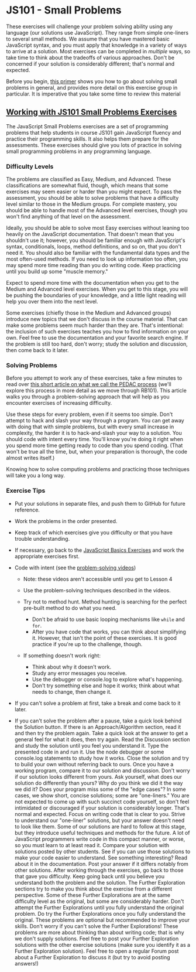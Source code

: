 # JS101 - Small Problems

These exercises will challenge your problem solving ability using any language (our solutions use JavaScript). They range from simple one-liners to several small methods. We assume that you have mastered basic JavaScript syntax, and you must apply that knowledge in a variety of ways to arrive at a solution. Most exercises can be completed in _multiple_ ways, so take time to think about the tradeoffs of various approaches. Don't be concerned if your solution is considerably different; that's normal and expected.

Before you begin, [this primer](https://launchschool.com/gists/0791ee5c) shows you how to go about solving small problems in general, and provides more detail on this exercise group in particular. It is imperative that you take some time to review this material

## [Working with JS101 Small Problems Exercises](https://launchschool.com/gists/0791ee5c)

The JavaScript Small Problems exercises are a set of programming problems that help students in course JS101 gain JavaScript fluency and practice their programming skills. It also helps them prepare for the assessments. These exercises should give you lots of practice in solving small programming problems in any programming language.

### Difficulty Levels

The problems are classified as Easy, Medium, and Advanced. These classifications are somewhat fluid, though, which means that some exercises may seem easier or harder than you might expect. To pass the assessment, you should be able to solve problems that have a difficulty level similar to those in the Medium groups. For complete mastery, you should be able to handle most of the Advanced level exercises, though you won't find anything of that level on the assessment.

Ideally, you should be able to solve most Easy exercises without leaning too heavily on the JavaScript documentation. That doesn't mean that you shouldn't use it; however, you should be familiar enough with JavaScript's syntax, conditionals, loops, method definitions, and so on, that you don't need it. You should also be familiar with the fundamental data types and the most often-used methods. If you need to look up information too often, you may spend more time reading than you do writing code. Keep practicing until you build up some "muscle memory."

Expect to spend more time with the documentation when you get to the Medium and Advanced level exercises. When you get to this stage, you will be pushing the boundaries of your knowledge, and a little light reading will help you over them into the next level.

Some exercises (chiefly those in the Medium and Advanced groups) introduce new topics that we don't discuss in the course material. That can make some problems seem much harder than they are. That's intentional: the inclusion of such exercises teaches you how to find information on your own. Feel free to use the documentation and your favorite search engine. If the problem is still too hard, don't worry; study the solution and discussion, then come back to it later.

### Solving Problems

Before you attempt to work any of these exercises, take a few minutes to read over [this short article on what we call the PEDAC process](https://medium.com/launch-school/solving-coding-problems-with-pedac-29141331f93f) (we'll explore this process in more detail as we move through RB101). This article walks you through a problem-solving approach that will help as you encounter exercises of increasing difficulty.

Use these steps for every problem, even if it seems too simple. Don't attempt to hack and slash your way through a program. You can get away with doing that with simple problems, but with every small increase in complexity, the harder it is to hack-and-slash your way to a solution. You should code with intent every time. You'll know you're doing it right when you spend more time getting ready to code than you spend coding. (That won't be true all the time, but, when your preparation is thorough, the code almost writes itself.)

Knowing how to solve computing problems and practicing those techniques will take you a long way.

### Exercise Tips

* Put your solutions in separate files, and push them to GitHub for future reference.
* Work the problems in the order presented.
* Keep track of which exercises give you difficulty or that you have trouble understanding.
* If necessary, go back to the [JavaScript Basics Exercises](https://launchschool.com/exercises?#js_basics) and work the appropriate exercises first.
* Code with intent (see the [problem-solving videos](https://launchschool.com/courses/804d1cae/home))
  * Note: these videos aren't accessible until you get to Lesson 4
  * Use the problem-solving techniques described in the videos.
  * Try not to method hunt. Method hunting is searching for the perfect pre-built method to do what you need.
      * Don't be afraid to use basic looping mechanisms like `while` and `for`.
      * After you have code that works, you can think about simplifying it. However, that isn't the point of these exercises. It is good practice if you're up to the challenge, though.

  * If something doesn't work right:
      * Think about why it doesn't work.
      * Study any error messages you receive.
      * Use the debugger or console.log to explore what's happening.
      * Don't try something else and hope it works; think about what needs to change, then change it.

* If you can't solve a problem at first, take a break and come back to it later.
* If you can't solve the problem after a pause, take a quick look behind the Solution button.
If there is an Approach/Algorithm section, read it and then try the problem again.
Take a quick look at the answer to get a general feel for what it does, then try again.
Read the Discussion section and study the solution until you feel you understand it.
Type the presented code in and run it. Use the node debugger or some console.log statements to study how it works.
Close the solution and try to build your own without referring back to ours.
Once you have a working program, compare it to our solution and discussion.
Don't worry if our solution looks different from yours.
Ask yourself, what does our solution do differently than yours?
Why do you think we did it the way we did it?
Does your program miss some of the "edge cases"?
In some cases, we show short, concise solutions; some are "one-liners." You are not expected to come up with such succinct code yourself, so don't feel intimidated or discouraged if your solution is considerably longer. That's normal and expected.
Focus on writing code that is clear to you.
Strive to understand our "one-liner" solutions, but your answer doesn't need to look like them. Some of our solutions are hard to follow at this stage, but they introduce useful techniques and methods for the future.
A lot of JavaScript programmers write code in this compact manner, or worse, so you must learn to at least read it.
Compare your solution with solutions posted by other students.
See if you can use those solutions to make your code easier to understand.
See something interesting? Read about it in the documentation.
Post your answer if it differs notably from other solutions.
After working through the exercises, go back to those that gave you difficulty. Keep going back until you believe you understand both the problem and the solution.
The Further Exploration sections try to make you think about the exercise from a different perspective. Some of these Further Explorations are at the same difficulty level as the original, but some are considerably harder.
Don't attempt the Further Explorations until you fully understand the original problem.
Do try the Further Explorations once you fully understand the original. These problems are optional but recommended to improve your skills.
Don't worry if you can't solve the Further Explorations! These problems are more about thinking than about writing code; that is why we don't supply solutions.
Feel free to post your Further Exploration solutions with the other exercise solutions (make sure you identify it as a Further Exploration solution).
Feel free to open a regular Forum post about a Further Exploration to discuss it (but try to avoid posting answers!)



